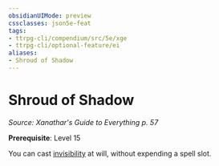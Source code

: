 ```yaml
---
obsidianUIMode: preview
cssclasses: json5e-feat
tags:
- ttrpg-cli/compendium/src/5e/xge
- ttrpg-cli/optional-feature/ei
aliases:
- Shroud of Shadow
---
```

# Shroud of Shadow
*Source: Xanathar's Guide to Everything p. 57*  

**Prerequisite**: Level 15

You can cast [invisibility](/3-Mechanics/CLI/spells/invisibility-xphb.md) at will, without expending a spell slot.